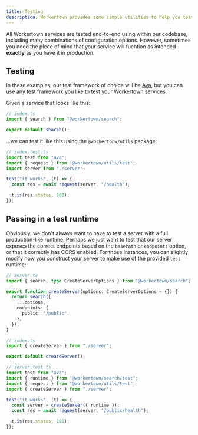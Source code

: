 ```yaml
---
title: Testing
description: Workertown provides some simple utilities to help you test your services.
---
```


All Workertown services are tested end-to-end using within our codebase,
including many combinations of configuration options. However, sometimes you
need the piece of mind that your service will fucntion as intended **exactly**
as you have it in production.

## Testing

In these examples, our test framework of choice will be
[Ava](https://github.com/avajs/ava), but you can use any test framework you like
to test your Workertown services.

Given a service that looks like this:

```ts
// index.ts
import { search } from "@workertown/search";

export default search();
```

...we can test it like this using the `@workertonw/utils` package:

```ts
// index.test.ts
import test from "ava";
import { request } from "@workertown/utils/test";
import server from "./server";

test("it works", (t) => {
  const res = await request(server, "/health");

  t.is(res.status, 200);
});
```

## Passing in a test runtime

Obviously, we don't always want to have to test a server with a full
production-like runtime. Perhaps we just want to test that our server exposes
the correct endpoints based on the `basePath` or `endpoints` option, or that it
correctly has CORS enabled. For those instances, you can slightly modify how you
construct your server to make use of the provided `test` runtime:

```ts
// server.ts
import { search, type CreateServerOptions } from "@workertown/search";

export function createServer(options: CreateServerOptions = {}) {
  return search({
    ...options,
    endpoints: {
      public: "/public",
    },
  });
}
```

```ts
// index.ts
import { createServer } from "./server";

export default createServer();
```

```ts
// server.test.ts
import test from "ava";
import { runtime } from "@workertown/search/test";
import { request } from "@workertown/utils/test";
import { createServer } from "./server";

test("it works", (t) => {
  const server = createServer({ runtime });
  const res = await request(server, "/public/health");

  t.is(res.status, 200);
});
```
